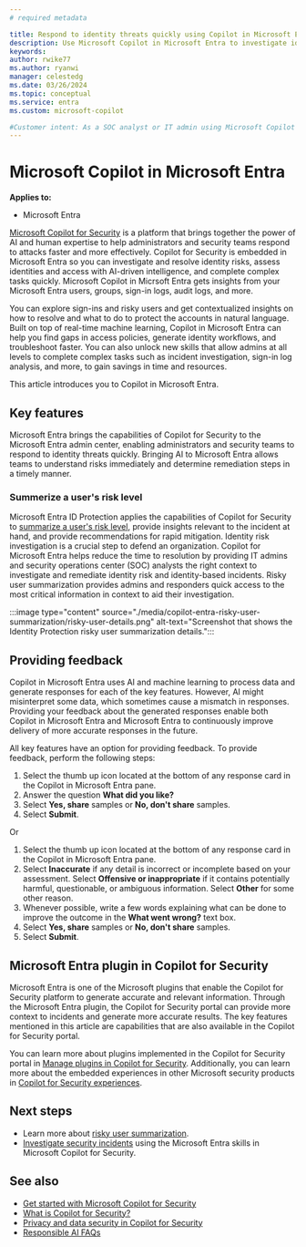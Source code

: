 ```yaml
---
# required metadata

title: Respond to identity threats quickly using Copilot in Microsoft Entra
description: Use Microsoft Copilot in Microsoft Entra to investigate identity risks and troubleshoot identity tasks quickly.
keywords:
author: rwike77
ms.author: ryanwi
manager: celestedg
ms.date: 03/26/2024
ms.topic: conceptual
ms.service: entra
ms.custom: microsoft-copilot

#Customer intent: As a SOC analyst or IT admin using Microsoft Copilot in Microsoft Entra, I want to get an understanding of the Microsoft Entra integration, so that I can use it to respond to and remediate identity risks.
---
```


# Microsoft Copilot in Microsoft Entra

**Applies to:**

- Microsoft Entra

[Microsoft Copilot for Security](/security-copilot/microsoft-security-copilot) is a platform that brings together the power of AI and human expertise to help administrators and security teams respond to attacks faster and more effectively. Copilot for Security is embedded in Microsoft Entra so you can investigate and resolve identity risks, assess identities and access with AI-driven intelligence, and complete complex tasks quickly.  Microsoft Copilot in Micrsoft Entra gets insights from your Microsoft Entra users, groups, sign-in logs, audit logs, and more. 

You can explore sign-ins and risky users and get contextualized insights on how to resolve and what to do to protect the accounts in natural language.  Built on top of real-time machine learning, Copilot in Microsoft Entra can help you find gaps in access policies, generate identity workflows, and troubleshoot faster. You can also unlock new skills that allow admins at all levels to complete complex tasks such as incident investigation, sign-in log analysis, and more, to gain savings in time and resources.

This article introduces you to Copilot in Microsoft Entra.

## Key features

Microsoft Entra brings the capabilities of Copilot for Security to the Microsoft Entra admin center, enabling administrators and security teams to respond to identity threats quickly. Bringing AI to Microsoft Entra allows teams to understand risks immediately and determine remediation steps in a timely manner.

### Summerize a user's risk level

Microsoft Entra ID Protection applies the capabilities of Copilot for Security to [summarize a user's risk level](copilot-entra-risky-user-summarization.md), provide insights relevant to the incident at hand, and provide recommendations for rapid mitigation. Identity risk investigation is a crucial step to defend an organization. Copilot for Microsoft Entra helps reduce the time to resolution by providing IT admins and security operations center (SOC) analysts the right context to investigate and remediate identity risk and identity-based incidents. Risky user summarization provides admins and responders quick access to the most critical information in context to aid their investigation.

:::image type="content" source="./media/copilot-entra-risky-user-summarization/risky-user-details.png" alt-text="Screenshot that shows the Identity Protection risky user summarization details.":::

## Providing feedback

Copilot in Microsoft Entra uses AI and machine learning to process data and generate responses for each of the key features. However, AI might misinterpret some data, which sometimes cause a mismatch in responses. Providing your feedback about the generated responses enable both Copilot in Microsoft Entra and Microsoft Entra to continuously improve delivery of more accurate responses in the future.

All key features have an option for providing feedback. To provide feedback, perform the following steps:

1. Select the thumb up icon located at the bottom of any response card in the Copilot in Microsoft Entra pane.
1. Answer the question **What did you like?**
1. Select **Yes, share** samples or **No, don't share** samples.
1. Select **Submit**.

Or

1. Select the thumb up icon located at the bottom of any response card in the Copilot in Microsoft Entra pane.
1. Select **Inaccurate** if any detail is incorrect or incomplete based on your assessment. Select **Offensive or inappropriate** if it contains potentially harmful, questionable, or ambiguous information.  Select **Other** for some other reason.
1. Whenever possible, write a few words explaining what can be done to improve the outcome in the **What went wrong?** text box.
1. Select **Yes, share** samples or **No, don't share** samples.
1. Select **Submit**.


## Microsoft Entra plugin in Copilot for Security

Microsoft Entra is one of the Microsoft plugins that enable the Copilot for Security platform to generate accurate and relevant information. Through the Microsoft Entra plugin, the Copilot for Security portal can provide more context to incidents and generate more accurate results. The key features mentioned in this article are capabilities that are also available in the Copilot for Security portal.

You can learn more about plugins implemented in the Copilot for Security portal in [Manage plugins in Copilot for Security](/security-copilot/manage-plugins). Additionally, you can learn more about the embedded experiences in other Microsoft security products in [Copilot for Security experiences](/security-copilot/experiences-security-copilot).

## Next steps

- Learn more about [risky user summarization](copilot-entra-risky-user-summarization.md).
- [Investigate security incidents](copilot-security-entra-investigate-incident.md) using the Microsoft Entra skills in Microsoft Copilot for Security.

## See also

- [Get started with Microsoft Copilot for Security](/security-copilot/get-started-security-copilot)
- [What is Copilot for Security?](/security-copilot/microsoft-security-copilot)
- [Privacy and data security in Copilot for Security](/security-copilot/privacy-data-security)
- [Responsible AI FAQs](/security-copilot/responsible-ai-overview-security-copilot)


